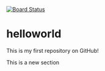 [![Board Status](https://regius.visualstudio.com/d9659b0e-7880-4fdd-9ca6-8ee20023f62d/3d6d75df-34dc-4ad6-b2f0-80c521dd2d59/_apis/work/boardbadge/45c0149c-6a93-4396-ac5d-ef5553a9fb6e)](https://regius.visualstudio.com/d9659b0e-7880-4fdd-9ca6-8ee20023f62d/_boards/board/t/3d6d75df-34dc-4ad6-b2f0-80c521dd2d59/Microsoft.RequirementCategory)
# helloworld
This is my first repository on GitHub!

This is a new section
